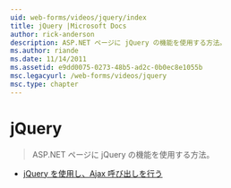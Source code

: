 ```yaml
---
uid: web-forms/videos/jquery/index
title: jQuery |Microsoft Docs
author: rick-anderson
description: ASP.NET ページに jQuery の機能を使用する方法。
ms.author: riande
ms.date: 11/14/2011
ms.assetid: e9dd0075-0273-48b5-ad2c-0b0ec8e1055b
msc.legacyurl: /web-forms/videos/jquery
msc.type: chapter
---
```

<a name="jquery"></a>jQuery
====================
> ASP.NET ページに jQuery の機能を使用する方法。


- [jQuery を使用し、Ajax 呼び出しを行う](how-do-i-make-ajax-calls-using-jquery.md)
